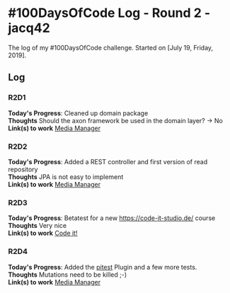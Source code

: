 # #100DaysOfCode Log - Round 2 - jacq42

The log of my #100DaysOfCode challenge. Started on [July 19, Friday, 2019].

## Log

### R2D1 
**Today's Progress**: Cleaned up domain package<br/>
**Thoughts** Should the axon framework be used in the domain layer? -> No<br/>
**Link(s) to work** [Media Manager](https://github.com/jacq42/media-manager)

### R2D2
**Today's Progress**: Added a REST controller and first version of read repository<br/>
**Thoughts** JPA is not easy to implement<br/>
**Link(s) to work** [Media Manager](https://github.com/jacq42/media-manager)

### R2D3
**Today's Progress**: Betatest for a new https://code-it-studio.de/ course<br/>
**Thoughts** Very nice<br/>
**Link(s) to work** [Code it!](https://code-it-studio.de/)

### R2D4
**Today's Progress**: Added the [pitest](http://pitest.org/) Plugin and a few more tests.<br/>
**Thoughts** Mutations need to be killed ;-)<br/>
**Link(s) to work** [Media Manager](https://github.com/jacq42/media-manager)